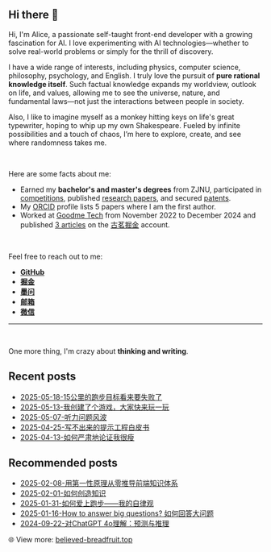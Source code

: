 ## Hi there 👋

Hi, I'm Alice, a passionate self-taught front-end developer with a growing fascination for AI. I love experimenting with AI technologies—whether to solve real-world problems or simply for the thrill of discovery.

I have a wide range of interests, including physics, computer science, philosophy, psychology, and English. I truly love the pursuit of **pure rational knowledge itself**. Such factual knowledge expands my worldview, outlook on life, and values, allowing me to see the universe, nature, and fundamental laws—not just the interactions between people in society.

Also, I like to imagine myself as a monkey hitting keys on life's great typewriter, hoping to whip up my own Shakespeare. Fueled by infinite possibilities and a touch of chaos, I’m here to explore, create, and see where randomness takes me.

<br/>

Here are some facts about me:

- Earned my **bachelor's and master's degrees** from ZJNU, participated in [competitions](https://www.google.com/search?q=%E6%B5%99%E6%B1%9F%E5%B8%88%E8%8C%83%E5%A4%A7%E5%AD%A6++%2B%E5%85%B0%E7%87%95%E5%B9%B3&num=10&newwindow=1&sca_esv=b04edf4c6777ddf8&ei=vIjIZ6SCKfuVjuMP9rGByAQ&ved=0ahUKEwik0MPDuvOLAxX7imMGHfZYAEkQ4dUDCBA&uact=5&oq=%E6%B5%99%E6%B1%9F%E5%B8%88%E8%8C%83%E5%A4%A7%E5%AD%A6++%2B%E5%85%B0%E7%87%95%E5%B9%B3&gs_lp=Egxnd3Mtd2l6LXNlcnAiHua1meaxn-W4iOiMg-Wkp-WtpiAgK-WFsOeHleW5s0iICFDsBVjsBXABeACQAQCYAZEBoAGRAaoBAzAuMbgBA8gBAPgBAZgCAaACA8ICCBAAGLADGO8FwgILEAAYgAQYsAMYogSYAwCIBgGQBgWSBwExoAdX&sclient=gws-wiz-serp), published [research papers](https://www.bing.com/search?q=浙江师范大学+%22兰燕平%22&qs=n&form=QBRE&sp=-1&lq=0&pq=浙江师范大学+%22兰燕平%22&sc=1-12&sk=&cvid=E21EF061B50A470A9512B0DE06441D9A&ghsh=0&ghacc=0&ghpl=), and secured [patents](https://www.baidu.com/s?ie=utf-8&f=8&rsv_bp=1&tn=15007414_9_dg&wd=%E6%B5%99%E6%B1%9F%E5%B8%88%E8%8C%83%E5%A4%A7%E5%AD%A6%20%E5%85%B0%E7%87%95%E5%B9%B3&oq=%25E6%25B5%2599%25E6%25B1%259F%25E5%25B8%2588%25E8%258C%2583%25E5%25A4%25A7%25E5%25AD%25A6%2520%252B%25E5%2585%25B0%25E7%2587%2595%25E5%25B9%25B3&rsv_pq=f4eb7cc70008de08&rsv_t=6160P%2BNxvc6MeptEvYh%2Fwmb5kjzWrBcjIY8ljSRYVegn2fUxUuoUTPtTDad96gjt3Gat%2Fg&rqlang=cn&rsv_enter=1&rsv_dl=tb&rsv_btype=t&inputT=925&rsv_sug3=17&rsv_sug1=18&rsv_sug7=100&bs=%E6%B5%99%E6%B1%9F%E5%B8%88%E8%8C%83%E5%A4%A7%E5%AD%A6%20%2B%E5%85%B0%E7%87%95%E5%B9%B3).
- My [ORCID](https://orcid.org/0000-0002-8704-254X) profile lists 5 papers where I am the first author.
- Worked at [Goodme Tech](http://www.goodmecha.cn/) from November 2022 to December 2024 and published [3 articles](https://juejin.cn/post/7323436080312893476) on the [古茗掘金](https://juejin.cn/user/3233040624266695/) account.

<!-- [![lanyanping's GitHub stats](https://github-readme-stats.vercel.app/api?username=janice143&count_private=true&show_icons=true&theme=material-palenight)](https://github.com/anuraghazra/github-readme-stats) -->

<br/>

Feel free to reach out to me:

- **[GitHub](https://github.com/janice143)**  
- **[掘金](https://juejin.cn/user/2889962280982936)**
- **[墨问](../images/about/sharePeople.png)**  
- **[邮箱](mailto:lanyp_iaine@163.com)**  
- **[微信](../images/about/wechat.png)**

<!--
**janice143/janice143** is a ✨ _special_ ✨ repository because its `README.md` (this file) appears on your GitHub profile.

Here are some ideas to get you started:

- 🔭 I’m currently working on ...
- 🌱 I’m currently learning ...
- 👯 I’m looking to collaborate on ...
- 🤔 I’m looking for help with ...
- 💬 Ask me about ...
- 📫 How to reach me: ...
- 😄 Pronouns: ...
- ⚡ Fun fact: ...
-->

---

<br/>

One more thing, I'm crazy about **thinking and writing**.

## Recent posts
<!-- LATEST_BLOG_POSTS__START -->

- [2025-05-18-15公里的跑步目标看来要失败了](https://www.believed-breadfruit.top/2025/05/18/2025-05-18-15公里的跑步目标看来要失败了/)
- [2025-05-13-我创建了个游戏，大家快来玩一玩](https://www.believed-breadfruit.top/2025/05/13/2025-05-13-我创建了个游戏，大家快来玩一玩/)
- [2025-05-07-听力问题风波](https://www.believed-breadfruit.top/2025/05/07/2025-05-07-听力问题风波/)
- [2025-04-25-写不出来的提示工程白皮书](https://www.believed-breadfruit.top/2025/04/25/2025-04-25-写不出来的提示工程白皮书/)
- [2025-04-13-如何严肃地论证我很瘦](https://www.believed-breadfruit.top/2025/04/13/2025-04-13-如何严肃地论证我很瘦/)
<!-- LATEST_BLOG_POSTS__END -->
<!-- LATEST_BLOG_POSTS__END -->
<!-- LATEST_BLOG_POSTS__END -->
<!-- LATEST_BLOG_POSTS__END -->
<!-- LATEST_BLOG_POSTS__END -->
<!-- LATEST_BLOG_POSTS__END -->
<!-- LATEST_BLOG_POSTS__END -->
<!-- LATEST_BLOG_POSTS__END -->
<!-- LATEST_BLOG_POSTS__END -->
<!-- LATEST_BLOG_POSTS__END -->
<!-- LATEST_BLOG_POSTS__END -->
<!-- LATEST_BLOG_POSTS__END -->
<!-- LATEST_BLOG_POSTS__END -->
<!-- LATEST_BLOG_POSTS__END -->
<!-- LATEST_BLOG_POSTS__END -->
<!-- LATEST_BLOG_POSTS__END -->
<!-- LATEST_BLOG_POSTS__END -->
<!-- LATEST_BLOG_POSTS__END -->
<!-- LATEST_BLOG_POSTS__END -->
<!-- LATEST_BLOG_POSTS__END -->
<!-- LATEST_BLOG_POSTS__END -->
<!-- LATEST_BLOG_POSTS__END -->
<!-- LATEST_BLOG_POSTS__END -->
<!-- LATEST_BLOG_POSTS__END -->
<!-- LATEST_BLOG_POSTS__END -->
<!-- LATEST_BLOG_POSTS__END -->
<!-- LATEST_BLOG_POSTS__END -->
<!-- LATEST_BLOG_POSTS__END -->
<!-- LATEST_BLOG_POSTS__END -->

## Recommended posts

- [2025-02-08-用第一性原理从零推导前端知识体系](https://www.believed-breadfruit.top/2025/02/08/2025-02-08-%E7%94%A8%E7%AC%AC%E4%B8%80%E6%80%A7%E5%8E%9F%E7%90%86%E4%BB%8E%E9%9B%B6%E6%8E%A8%E5%AF%BC%E5%89%8D%E7%AB%AF%E7%9F%A5%E8%AF%86%E4%BD%93%E7%B3%BB/)
- [2025-02-01-如何创造知识](https://www.believed-breadfruit.top/2025/02/01/2025-02-01-%E5%A6%82%E4%BD%95%E5%88%9B%E9%80%A0%E7%9F%A5%E8%AF%86/)
- [2025-01-31-如何爱上跑步——我的自律观](https://www.believed-breadfruit.top/2025/01/31/2025-01-31-%E6%88%91%E7%9A%84%E8%87%AA%E5%BE%8B%E8%A7%82/)
- [2025-01-16-How to answer big questions? 如何回答大问题](https://www.believed-breadfruit.top/2025/01/16/2025-01-16-how-to-solve-big-questions-%E5%A6%82%E4%BD%95%E8%A7%A3%E5%86%B3%E5%A4%A7%E9%97%AE%E9%A2%98/)
- [2024-09-22-对ChatGPT 4o理解：预测与推理](https://www.believed-breadfruit.top/2024/09/22/2024-09-22-chatgpt-4o%E6%80%9D%E8%80%83%EF%BC%9A%E9%A2%84%E6%B5%8B%E4%B8%8E%E6%8E%A8%E7%90%86/)

:globe_with_meridians: View more: [believed-breadfruit.top](https://www.believed-breadfruit.top/)
